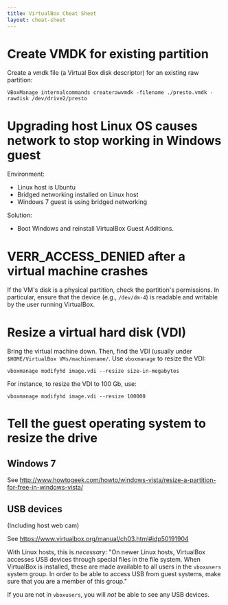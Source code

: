 ```yaml
---
title: VirtualBox Cheat Sheet
layout: cheat-sheet
---
```


# Create VMDK for existing partition

Create a vmdk file (a Virtual Box disk descriptor) for an existing raw
partition:

    VBoxManage internalcommands createrawvmdk -filename ./presto.vmdk -rawdisk /dev/drive2/presto

# Upgrading host Linux OS causes network to stop working in Windows guest

Environment:

* Linux host is Ubuntu
* Bridged networking installed on Linux host
* Windows 7 guest is using bridged networking

Solution:

* Boot Windows and reinstall VirtualBox Guest Additions. 

# VERR_ACCESS_DENIED after a virtual machine crashes

If the VM's disk is a physical partition, check the partition's permissions. In
particular, ensure that the device (e.g., `/dev/dm-4`) is readable and writable
by the user running VirtualBox.

# Resize a virtual hard disk (VDI)

Bring the virtual machine down. Then, find the VDI (usually under
`$HOME/VirtualBox VMs/machinename/`. Use `vboxmanage` to resize the
VDI:

    vboxmanage modifyhd image.vdi --resize size-in-megabytes

For instance, to resize the VDI to 100 Gb, use:

    vboxmanage modifyhd image.vdi --resize 100000

# Tell the guest operating system to resize the drive

## Windows 7

See <http://www.howtogeek.com/howto/windows-vista/resize-a-partition-for-free-in-windows-vista/>

## USB devices

(Including host web cam)

See <https://www.virtualbox.org/manual/ch03.html#idp50191904>

With Linux hosts, this is _necessary_: "On newer Linux hosts, VirtualBox
accesses USB devices through special files in the file system. When VirtualBox
is installed, these are made available to all users in the `vboxusers` system
group. In order to be able to access USB from guest systems, make sure that
you are a member of this group."

If you are not in `vboxusers`, you will _not_ be able to see any USB devices.

